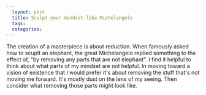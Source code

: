 ```yaml
---
  layout: post
  title: Sculpt-your-mindset-like-Michelangelo
  tags: 
  categories: 
---
```


<p>The creation of a masterpiece is about reduction. When famously asked how to scuplt an elephant, the great Michelangelo replied something to the effect of, "by removing any parts that are not elephant". I find it helpful to think about what parts of my mindset are not helpful. In moving toward a vision of existence that I would prefer it's about removing the stuff that's not moving me forward. It's mostly dust on the lens of my seeing. Then consider what removing those parts might look like. </p>
